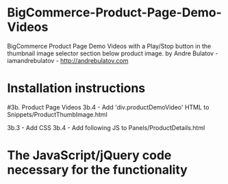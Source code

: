 BigCommerce-Product-Page-Demo-Videos
====================================

BigCommerce Product Page Demo Videos with a Play/Stop button in the thumbnail image selector section below product image.
by Andre Bulatov - iamandrebulatov - http://andrebulatov.com


Installation instructions
=========================
#3b.  Product Page Videos
3b.4 - Add 'div.productDemoVideo' HTML to Snippets/ProductThumbImage.html
    <div class="productDemoVideo" class="%%GLOBAL_ProductId%%"> </div>

3b.3 - Add <!-- Product Page Videos --> CSS
3b.4 - Add following JS to Panels/ProductDetails.html



The JavaScript/jQuery code necessary for the functionality
==========================================================

<script language="javascript" type="text/javascript">

$(document).ready(function(){


/* 	Existance checker function */
	$.fn.exists = function(callback) {
	  var args = [].slice.call(arguments, 1);
	
	  if (this.length) {
	    callback.call(this, args);
	  }
	
	  return this;
	};


/* 	Using ECF to check for Video Option Trigger, hiding it, and adding buttons */
	$(function () {
		$("span:contains('HasDemoVideo')").exists(function() {
		  console.log(this);
		  $(this).closest('.productAttributeRow').hide();
			var ProductThumb = $('.ProductThumb');
				ProductTinyImageList = $('.ProductTinyImageList ul');
			ProductThumb.append('<span id="videoDemoBtn" class=""><div class="triangle"></div></span>');
			ProductTinyImageList.append('<li style="height:%%GLOBAL_ProductTinyBoxHeight%%px; width:%%GLOBAL_ProductTinyBoxWidth%%px;" id="videoDemoThumb" class=""><div class="ProdVideoPlayBtn"><div class="triangle"></div></div></li>');
			});    
		});


/* 	Play button logic for desktop and mobile */
	$(function() {
/* 	When Play button is clicked, .videoPlaying class is toggled and video Plays */
        $('#videoDemoThumb, #videoDemoBtn').on('click',
        function(event) {
            event.stopPropagation();
            $('#videoDemoThumb, #videoDemoBtn').toggleClass('videoPlaying');
	        var ProductId = $('.AddToWishlistLink').find("input[name='product_id']").attr('value'); 
		    	ProductPageVideoHeight = $(this).parent().find('a[rel="prodImage"]').height();
		    $('#videoDemoThumb, #videoDemoBtn').removeClass('videoStopped');
		    $('#videoDemoThumb, #videoDemoBtn').addClass('videoPlaying');
			// $('.ProductThumbImage').find('a[rel="prodImage"]').hide();
		    $('.ProductThumb').find('div.productDemoVideo').show().html('<video class="video" preload="auto" loop muted autoplay><source src="https://store-mixi7d.mybigcommerce.com/content/videos/'+ProductId+'.mp4" type="video/mp4" /><source src="https://store-mixi7d.mybigcommerce.com/content/videos/'+ProductId+'.ogv" type="video/ogg" /><source src="https://store-mixi7d.mybigcommerce.com/content/videos/'+ProductId+'.webm" type="video/webm" /><p>Your browser does not support this video.  Please upgrade your browser!</p></video>');
		    $('.ProductThumbImage').css('height', ProductPageVideoHeight);
        });
        
/* 	When *document* is clicked while w/ videoPlaying class, class is removed and video Stops */        
        $('html').click(function() {
            $('#videoDemoThumb, #videoDemoBtn').removeClass('videoPlaying');
            $('.ProductThumb').find('div.productDemoVideo').html('');
        });
        
    });


});


</script>

